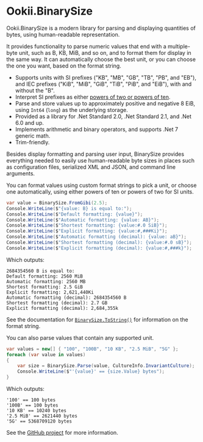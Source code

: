# Ookii.BinarySize

Ookii.BinarySize is a modern library for parsing and displaying quantities of bytes, using
human-readable representation.

It provides functionality to parse numeric values that end with a multiple-byte unit, such as B, KB,
MiB, and so on, and to format them for display in the same way. It can automatically choose the best
unit, or you can choose the one you want, based on the format string.

- Supports units with SI prefixes ("KB", "MB", "GB", "TB", "PB", and "EB"), and IEC prefixes
  ("KiB", "MiB", "GiB", "TiB", "PiB", and "EiB"), with and without the "B".
- Interpret SI prefixes as either [powers of two or powers of ten](https://en.wikipedia.org/wiki/Byte#Multiple-byte_units).
- Parse and store values up to approximately positive and negative 8 EiB, using `Int64` (`long`)
  as the underlying storage.
- Provided as a library for .Net Standard 2.0, .Net Standard 2.1, and .Net 6.0 and up.
- Implements arithmetic and binary operators, and supports .Net 7 generic math.
- Trim-friendly.

Besides display formatting and parsing user input, BinarySize provides everything needed to easily
use human-readable byte sizes in places such as configuration files, serialized XML and
JSON, and command line arguments.

You can format values using custom format strings to pick a unit, or choose one automatically, using
either powers of ten or powers of two for SI units.

```csharp
var value = BinarySize.FromGibi(2.5);
Console.WriteLine($"{value: B} is equal to:");
Console.WriteLine($"Default formatting: {value}");
Console.WriteLine($"Automatic formatting: {value: AB}");
Console.WriteLine($"Shortest formatting: {value:#.0 SiB}");
Console.WriteLine($"Explicit formatting: {value:#,###Ki}");
Console.WriteLine($"Automatic formatting (decimal): {value: aB}");
Console.WriteLine($"Shortest formatting (decimal): {value:#.0 sB}");
Console.WriteLine($"Explicit formatting (decimal): {value:#,###k}");
```

Which outputs:

```text
2684354560 B is equal to:
Default formatting: 2560 MiB
Automatic formatting: 2560 MB
Shortest formatting: 2.5 GiB
Explicit formatting: 2,621,440Ki
Automatic formatting (decimal): 2684354560 B
Shortest formatting (decimal): 2.7 GB
Explicit formatting (decimal): 2,684,355k
```

See the documentation for [`BinarySize.ToString()`][] for information on the format string.

You can also parse values that contain any supported unit.

```csharp
var values = new[] { "100", "100B", "10 KB", "2.5 MiB", "5G" };
foreach (var value in values)
{
    var size = BinarySize.Parse(value, CultureInfo.InvariantCulture);
    Console.WriteLine($"'{value}' == {size.Value} bytes");
}
```

Which outputs:

```text
'100' == 100 bytes
'100B' == 100 bytes
'10 KB' == 10240 bytes
'2.5 MiB' == 2621440 bytes
'5G' == 5368709120 bytes
```

See the [GitHub project](https://www.github.com/SvenGroot/BinarySize) for more information.

[`BinarySize.ToString()`]: https://www.ookii.org/docs/binarysize-1.0/html/M_Ookii_BinarySize_ToString_1.htm
